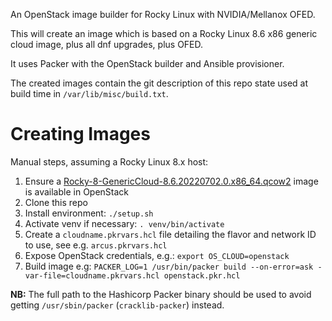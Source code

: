 An OpenStack image builder for Rocky Linux with NVIDIA/Mellanox OFED.

This will create an image which is based on a Rocky Linux 8.6 x86 generic cloud image, plus all dnf upgrades, plus OFED.

It uses Packer with the OpenStack builder and Ansible provisioner.

The created images contain the git description of this repo state used at build time in `/var/lib/misc/build.txt`.

# Creating Images

Manual steps, assuming a Rocky Linux 8.x host:

1. Ensure a [Rocky-8-GenericCloud-8.6.20220702.0.x86_64.qcow2](https://download.rockylinux.org/pub/rocky/8/images/Rocky-8-GenericCloud-8.6.20220702.0.x86_64.qcow2) image is available in OpenStack
1. Clone this repo
1. Install environment: `./setup.sh`
1. Activate venv if necessary: `. venv/bin/activate`
1. Create a `cloudname.pkrvars.hcl` file detailing the flavor and network ID to use, see e.g. `arcus.pkrvars.hcl`
1. Expose OpenStack credentials, e.g.: `export OS_CLOUD=openstack`
1. Build image e.g: `PACKER_LOG=1 /usr/bin/packer build --on-error=ask -var-file=cloudname.pkrvars.hcl openstack.pkr.hcl`

**NB:** The full path to the Hashicorp Packer binary should be used to avoid getting `/usr/sbin/packer` (`cracklib-packer`) instead.

